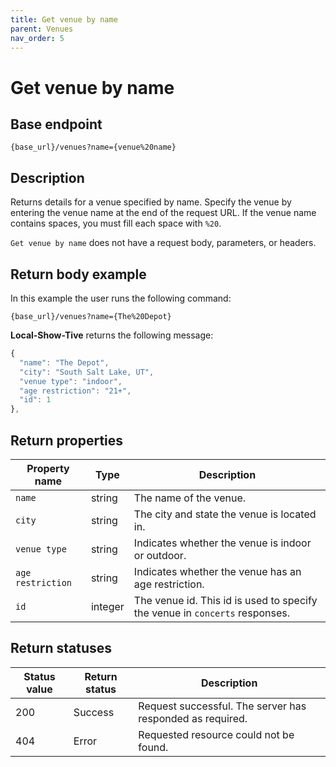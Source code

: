 ```yaml
---
title: Get venue by name
parent: Venues
nav_order: 5
---
```


# Get venue by name

## Base endpoint

```shell
{base_url}/venues?name={venue%20name}
```

## Description

Returns details for a venue specified by name. Specify the venue by entering the venue name at the end of the request URL. If the venue name contains spaces, you must fill each space with `%20`.

`Get venue by name` does not have a request body, parameters, or headers.

## Return body example

In this example the user runs the following command:

```shell
{base_url}/venues?name={The%20Depot}
```

**Local-Show-Tive** returns the following message:

```js
{
  "name": "The Depot",
  "city": "South Salt Lake, UT",
  "venue type": "indoor",
  "age restriction": "21+",
  "id": 1
},
```

## Return properties

| Property name | Type | Description |
| ------------- | ----------- | ----------- |
| `name` | string | The name of the venue. |
| `city` | string | The city and state the venue is located in. |
| `venue type` | string | Indicates whether the venue is indoor or outdoor. |
| `age restriction` | string | Indicates whether the venue has an age restriction. |
| `id` | integer | The venue id. This id is used to specify the venue in `concerts` responses. |

## Return statuses

| Status value | Return status | Description |
| ------------- | ----------- | ----------- |
| 200 | Success | Request successful. The server has responded as required. |
| 404 | Error | Requested resource could not be found. ||

